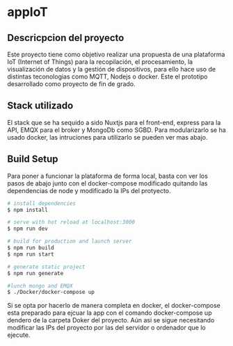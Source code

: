 # appIoT

## Descricpcion del proyecto
Este proyecto tiene como objetivo realizar una propuesta de una plataforma IoT (Internet of Things) para la recopilación, el procesamiento, la visualización de datos y la gestión de dispositivos, para ello hace uso de distintas teconologias como MQTT, Nodejs o docker. Este el prototipo desarrollado como proyecto de fin de grado.

## Stack utilizado

El stack que se ha sequido a sido Nuxtjs para el front-end, express para la API, EMQX para el broker y MongoDb como SGBD. Para modularizarlo se ha usado docker, las intruciones para utilizarlo se pueden ver mas abajo.

## Build Setup
Para poner a funcionar la plataforma de forma local, basta con ver los pasos de abajo junto con el docker-compose modificado quitando las dependencias de node y modificado la IPs del protyecto.

```bash
# install dependencies
$ npm install

# serve with hot reload at localhost:3000
$ npm run dev

# build for production and launch server
$ npm run build
$ npm run start

# generate static project
$ npm run generate

#lunch mongo and EMQX
$ ./Docker/docker-compose up
```
Si se opta por hacerlo de manera completa en docker, el docker-compose esta preparado para ejcuar la app con el comando docker-compose up dendero de la carpeta Doker del proyecto. Aún asi se sigue necesitando modificar las IPs del proyecto por las del servidor o ordenador que lo ejecute.


